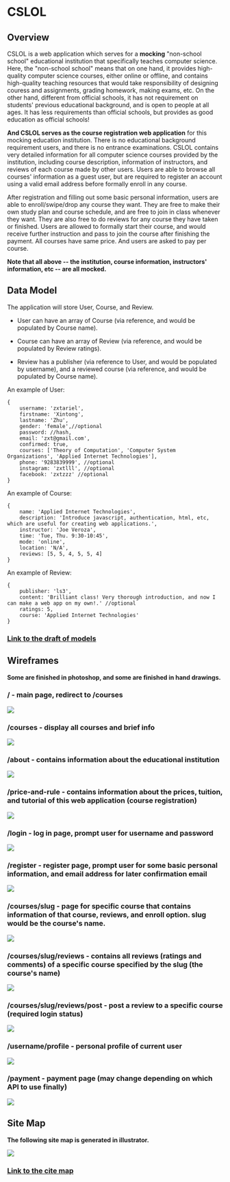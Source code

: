 # CSLOL

## Overview
CSLOL is a web application which serves for a **mocking** "non-school school" educational institution that specifically teaches computer science. Here, the "non-school school" means that on one hand, it provides high-quality computer science courses, either online or offline, and contains high-quality teaching resources that would take responsibility of designing couress and assignments, grading homework, making exams, etc. On the other hand, different from official schools, it has not requirement on students' previous educational background, and is open to people at all ages. It has less requirements than official schools, but provides as good education as official schools!

**And CSLOL serves as the course registration web application** for this mocking education institution. There is no educational background requirement users, and there is no entrance examinations. CSLOL contains very detailed information for all computer science courses provided by the institution, including course description, information of instructors, and reviews of each course made by other users. Users are able to browse all courses' information as a guest user, but are required to register an account using a valid email address before formally enroll in any course. 

After registration and filling out some basic personal information, users are able to enroll/swipe/drop any course they want. They are free to make their own study plan and course schedule, and are free to join in class whenever they want. They are also free to do reviews for any course they have taken or finished. Users are allowed to formally start their course, and would receive further instruction and pass to join the course after finishing the payment. All courses have same price. And users are asked to pay per course. 

**Note that all above -- the institution, course information, instructors' information, etc -- are all mocked.**

## Data Model
The application will store User, Course, and Review.

* User can have an array of Course (via reference, and would be populated by Course name).

* Course can have an array of Review (via reference, and would be populated by Review ratings).

* Review has a publisher (via reference to User, and would be populated by username), and a reviewed course (via reference, and would be populated by Course name).

An example of User:

```
{
    username: 'zxtariel',  
    firstname: 'Xintong',
    lastname: 'Zhu',
    gender: 'female',//optional
    password: //hash,
    email: 'zxt@gmail.com',
    confirmed: true,
    courses: ['Theory of Computation', 'Computer System Organizations', 'Applied Internet Technologies'],
    phone: '9283839999', //optional
    instagram: 'zxtlll', //optional
    facebook: 'zxtzzz' //optional
}
```

An example of Course:

```
{
    name: 'Applied Internet Technologies',
    description: 'Introduce javascript, authentication, html, etc, which are useful for creating web applications.',
    instructor: 'Joe Veroza',
    time: 'Tue, Thu. 9:30-10:45',
    mode: 'online',
    location: 'N/A',
    reviews: [5, 5, 4, 5, 5, 4]
}
```

An example of Review:

```
{
    publisher: 'ls3',
    content: 'Brilliant class! Very thorough introduction, and now I can make a web app on my own!.' //optional
    ratings: 5,
    course: 'Applied Internet Technologies'
}
```

### [Link to the draft of models](./backend/models)

## Wireframes

**Some are finished in photoshop, and some are finished in hand drawings.**

### / - main page, redirect to /courses

![](./documentation/course.png)

### /courses - display all courses and brief info

![](./documentation/course.png)

### /about - contains information about the educational institution

![](./documentation/about.png)

### /price-and-rule - contains information about the prices, tuition, and tutorial of this web application (course registration)

![](./documentation/price&rule.png)

### /login - log in page, prompt user for username and password

![](./documentation/login.png)

### /register - register page, prompt user for some basic personal information, and email address for later confirmation email

![](./documentation/register.png)

### /courses/slug - page for specific course that contains information of that course, reviews, and enroll option. slug would be the course's name.

![](./documentation/specificCourse.png)

### /courses/slug/reviews - contains all reviews (ratings and comments) of a specific course specified by the slug (the course's name)

![](./documentation/overallRating.png)

### /courses/slug/reviews/post - post a review to a specific course (required login status)

![](./documentation/review.png)

### /username/profile - personal profile of current user

![](./documentation/profile.png)

### /payment - payment page (may change depending on which API to use finally)

![](./documentation/payment.png)

## Site Map
**The following site map is generated in illustrator.**

![](./documentation/siteMap.png)

### [Link to the cite map](./documentation/siteMap.pdf)
